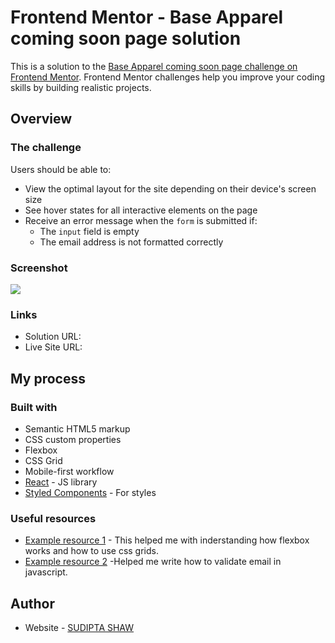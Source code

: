 # Frontend Mentor - Base Apparel coming soon page solution

This is a solution to the [Base Apparel coming soon page challenge on Frontend Mentor](https://www.frontendmentor.io/challenges/base-apparel-coming-soon-page-5d46b47f8db8a7063f9331a0). Frontend Mentor challenges help you improve your coding skills by building realistic projects. 


## Overview

### The challenge

Users should be able to:

- View the optimal layout for the site depending on their device's screen size
- See hover states for all interactive elements on the page
- Receive an error message when the `form` is submitted if:
  - The `input` field is empty
  - The email address is not formatted correctly

### Screenshot

![](./images/screenshot-base-apparel.png)

### Links

- Solution URL:
- Live Site URL:

## My process

### Built with

- Semantic HTML5 markup
- CSS custom properties
- Flexbox
- CSS Grid
- Mobile-first workflow
- [React](https://reactjs.org/) - JS library
- [Styled Components](https://styled-components.com/) - For styles


### Useful resources

- [Example resource 1](https://css-tricks.com/snippets/css/a-guide-to-flexbox/) - This helped me with inderstanding how flexbox works and how to use css grids.
- [Example resource 2](https://www.simplilearn.com/tutorials/javascript-tutorial/email-validation-in-javascript) -Helped me write how to validate email in javascript.

## Author

- Website - [SUDIPTA SHAW](https://perfetimperfect24.github.io/SudiptaShaw/)
